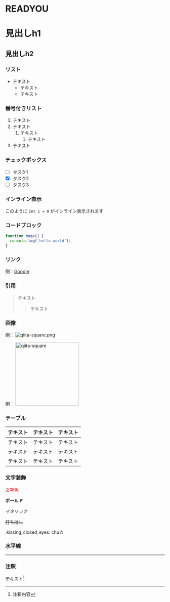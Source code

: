 # READYOU

# 見出しh1

## 見出しh2

### リスト

- テキスト
  - テキスト
  - テキスト

### 番号付きリスト

1. テキスト
2. テキスト
   1. テキスト
      1. テキスト
3. テキスト

### チェックボックス

- [ ] タスク1
- [x] タスク2
- [ ] タスク3

### インライン表示

このように `int i = 0` がインライン表示されます

### コードブロック

```js:main.js
function hoge() {
  console.log('hello world');
}
```

### リンク

例：[Google](https://www.google.co.jp/)

### 引用

> テキスト
>> テキスト

### 画像

例： ![qiita-square.png](https://qiita-image-store.s3.amazonaws.com/0/126861/90386757-fd96-8ba6-3477-485669713c55.png "qiita-square")

例： <img width="200" alt="qiita-square" src="https://qiita-image-store.s3.amazonaws.com/0/126861/90386757-fd96-8ba6-3477-485669713c55.png">

### テーブル

| テキスト | テキスト | テキスト |
| :--- | :---: | ---:|
| テキスト | テキスト | テキスト |
| テキスト | テキスト | テキスト |
| テキスト | テキスト | テキスト |

### 文字装飾

<font color="Red">文字色</font>

**ボールド**

*イタリック*

~~打ち消し~~

\:kissing_closed_eyes: chu☆

### 水平線

---

### 注釈

テキスト[^1]
[^1]: 注釈内容
